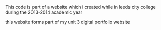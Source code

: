 This code is part of a website which i created 
while in leeds city college during the 2013-2014 
academic year 

this website forms part of my unit 3 digital 
portfolio website 
